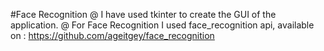 #Face Recognition
@ I have used tkinter to create the GUI of the application.
@ For Face Recognition I used face_recognition api, available on : https://github.com/ageitgey/face_recognition
